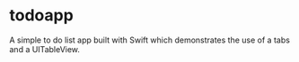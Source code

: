 # todoapp
A simple to do list app built with Swift which demonstrates the use of a tabs and a UITableView. 
